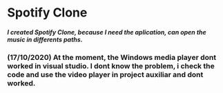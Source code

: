 <html>
  <h1>Spotify Clone</h1>
  <h5>I created Spotify Clone, because I need the aplication, can open the music in differents paths.</h5>
  
  <h3>(17/10/2020) At the moment, the Windows media player dont worked in visual studio. I dont know the problem, i check the code and use the video player in project auxiliar and dont worked.</h3>
</html>
